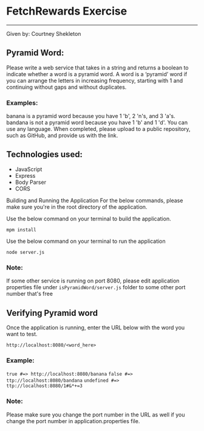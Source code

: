 # FetchRewards Exercise

---

Given by: Courtney Shekleton

## Pyramid Word:

Please write a web service that takes in a string and returns a boolean to indicate whether a word is a pyramid word. A word is a ‘pyramid’ word if you can arrange the letters in increasing frequency, starting with 1 and continuing without gaps and without duplicates.

### Examples:

banana is a pyramid word because you have 1 'b', 2 'n's, and 3 'a's.
bandana is not a pyramid word because you have 1 'b' and 1 'd'.
You can use any language. When completed, please upload to a public repository, such as GitHub, and provide us with the link.

## Technologies used:

-   JavaScript
-   Express
-   Body Parser
-   CORS

Building and Running the Application
For the below commands, please make sure you're in the root directory of the application.

Use the below command on your terminal to build the application.

`mpm install`

Use the below command on your terminal to run the application

`node server.js`

### Note:

If some other service is running on port 8080, please edit application properties file under `isPyramidWord/server.js` folder to some other port number that's free

## Verifying Pyramid word

Once the application is running, enter the URL below with the word you want to test.

`http://localhost:8080/<word_here>`

### Example:

`true #=> http://localhost:8080/banana`
`false #=> ttp://localhost:8080/bandana`
`undefined #=> ttp://localhost:8080/1#&*+=3`

### Note:

Please make sure you change the port number in the URL as well if you change the port number in application.properties file.
